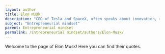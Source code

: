 ```yaml
---
layout: author
title: Elon Musk
description: "CEO of Tesla and SpaceX, often speaks about innovation, risk-taking, and forward-thinking—the core of an entrepreneurial mindset."
subject: "Entrepreneurial mindset"
parent: Entrepreneurial mindset
permalink: /Entrepreneurial mindset/authors/Elon-Musk/
---
```


Welcome to the page of Elon Musk! Here you can find their quotes.
